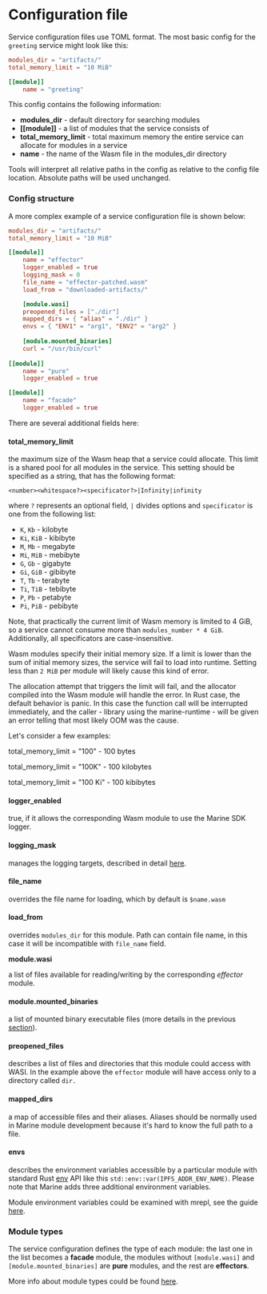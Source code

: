 # Configuration file

Service configuration files use TOML format. The most basic config for the `greeting` service might look like this:

```toml
modules_dir = "artifacts/"
total_memory_limit = "10 MiB"

[[module]]
    name = "greeting"
```

This config contains the following information:

* **modules\_dir**  - default directory for searching modules
* **\[\[module]]** - a list of modules that the service consists of
* **total\_memory\_limit** - total maximum memory the entire service can allocate for modules in a service
* **name** - the name of the Wasm file in the modules\_dir directory

Tools will interpret all relative paths in the config as relative to the config file location. Absolute paths will be used unchanged.

### Config structure

A more complex example of a service configuration file is shown below:

```toml
modules_dir = "artifacts/"
total_memory_limit = "10 MiB"

[[module]]
    name = "effector"
    logger_enabled = true
    logging_mask = 0
    file_name = "effector-patched.wasm"
    load_from = "downloaded-artifacts/"

    [module.wasi]
    preopened_files = ["./dir"]
    mapped_dirs = { "alias" = "./dir" }
    envs = { "ENV1" = "arg1", "ENV2" = "arg2" }
    
    [module.mounted_binaries]
    curl = "/usr/bin/curl"
    
[[module]]
    name = "pure"
    logger_enabled = true

[[module]]
    name = "facade"
    logger_enabled = true
```

There are several additional fields here:

#### **total\_memory\_limit**

the maximum size of the Wasm heap that a service could allocate. This limit is a shared pool for all modules in the service. This setting should be specified as a string, that has the following format:

`<number><whitespace?><specificator?>|Infinity|infinity`

where `?` represents an optional field, `|` divides options and `specificator` is one from the following list:

* `K`, `Kb` - kilobyte
* `Ki`, `KiB` - kibibyte
* `M`, `Mb` - megabyte
* `Mi`, `MiB` - mebibyte
* `G`, `Gb` - gigabyte
* `Gi`, `GiB` - gibibyte
* `T`, `Tb` - terabyte
* `Ti`, `TiB`  - tebibyte
* `P`, `Pb` - petabyte
* `Pi`, `PiB` - pebibyte

Note, that practically the current limit of Wasm memory is limited to 4 GiB, so a service cannot consume more than `modules_number * 4 GiB`. Additionally, all specificators are case-insensitive.

Wasm modules specify their initial memory size. If a limit is lower than the sum of initial memory sizes, the service will fail to load into runtime. Setting less than `2 MiB` per module will likely cause this kind of error.

The allocation attempt that triggers the limit will fail, and the allocator compiled into the Wasm module will handle the error. In Rust case, the default behavior is panic. In this case the function call will be interrupted immediately, and the caller - library using the marine-runtime - will be given an error telling that most likely OOM was the cause.

Let's consider a few examples:

total\_memory\_limit = "100" - 100 bytes

total\_memory\_limit = "100K" - 100 kilobytes

total\_memory\_limit = "100 Ki" - 100 kibibytes

#### **logger\_enabled**

true, if it allows the corresponding Wasm module to use the Marine SDK logger.

#### **logging\_mask**

manages the logging targets, described in detail [here](../marine-rust-sdk/developing/logging.md#using-target-map).

#### file\_name

overrides the file name for loading, which by default is `$name.wasm`

#### load\_from

overrides `modules_dir` for this module. Path can contain file name, in this case it will be incompatible with `file_name` field.

**module.wasi**

a list of files available for reading/writing by the corresponding _effector_ module.

#### **module.mounted\_binaries**

a list of mounted binary executable files (more details in the previous [section](mounted-binaries.md)).

#### **preopened\_files**

describes a list of files and directories that this module could access with WASI. In the example above the `effector` module will have access only to a directory called `dir.`

#### **mapped\_dirs**

a map of accessible files and their aliases. Aliases should be normally used in Marine module development because it's hard to know the full path to a file.

#### **envs**

describes the environment variables accessible by a particular module with standard Rust [env](https://doc.rust-lang.org/std/env/index.html) API like this `std::env::var(IPFS_ADDR_ENV_NAME)`. Please note that Marine adds three additional environment variables.

Module environment variables could be examined with mrepl, see the guide [here](https://fluence.dev/docs/marine-book/marine-tooling-reference/marine-repl#envs-show-environment-variables-of-a-module).

### Module types

The service configuration defines the type of each module: the last one in the list becomes a **facade** module, the modules without `[module.wasi]` and `[module.mounted_binaries]` are **pure** modules, and the rest are **effectors**.

More info about module types could be found [here](configuration-file.md#module-types).
